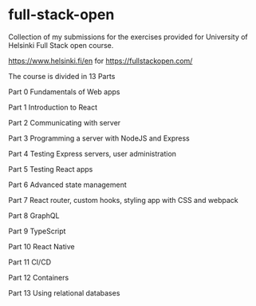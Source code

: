 # full-stack-open
Collection of my submissions for the exercises provided for University of Helsinki Full Stack open course.

<a href="https://www.helsinki.fi/en"> https://www.helsinki.fi/en </a> for <a href="https://fullstackopen.com/"> https://fullstackopen.com/ </a>

The course is divided in 13 Parts

Part 0
Fundamentals of Web apps

Part 1
Introduction to React


Part 2
Communicating with server


Part 3
Programming a server with NodeJS and Express


Part 4
Testing Express servers, user administration


Part 5
Testing React apps


Part 6
Advanced state management


Part 7
React router, custom hooks, styling app with CSS and webpack


Part 8
GraphQL


Part 9
TypeScript


Part 10
React Native


Part 11
CI/CD


Part 12
Containers


Part 13
Using relational databases
